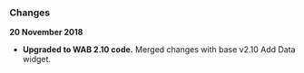 ### Changes

**20 November 2018**

-  **Upgraded to WAB 2.10 code.** Merged changes with base v2.10 Add Data widget.
